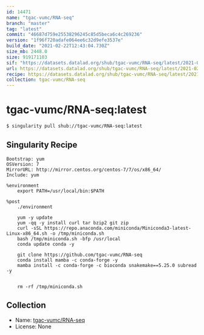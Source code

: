 ```yaml
---
id: 14471
name: "tgac-vumc/RNA-seq"
branch: "master"
tag: "latest"
commit: "46687d759e25538296245c85d5beca6c4c269236"
version: "1f96f720adafe064ee6c32d9efe3537e"
build_date: "2021-02-22T12:43:04.730Z"
size_mb: 2448.0
size: 919171103
sif: "https://datasets.datalad.org/shub/tgac-vumc/RNA-seq/latest/2021-02-22-46687d75-1f96f720/1f96f720adafe064ee6c32d9efe3537e.sif"
url: https://datasets.datalad.org/shub/tgac-vumc/RNA-seq/latest/2021-02-22-46687d75-1f96f720/
recipe: https://datasets.datalad.org/shub/tgac-vumc/RNA-seq/latest/2021-02-22-46687d75-1f96f720/Singularity
collection: tgac-vumc/RNA-seq
---
```


# tgac-vumc/RNA-seq:latest

```bash
$ singularity pull shub://tgac-vumc/RNA-seq:latest
```

## Singularity Recipe

```singularity
Bootstrap: yum
OSVersion: 7
MirrorURL: http://mirror.centos.org/centos-7/7/os/x86_64/
Include: yum

%environment    
    export PATH=/usr/local/bin:$PATH

%post
    ./environment

    yum -y update
    yum -qq -y install curl tar bzip2 git zip
    curl -sSL https://repo.anaconda.com/miniconda/Miniconda3-latest-Linux-x86_64.sh -o /tmp/miniconda.sh
    bash /tmp/miniconda.sh -bfp /usr/local
    conda update conda -y
    
    git clone https://github.com/tgac-vumc/RNA-seq
    conda install mamba -c conda-forge -y
    mamba install -c conda-forge -c bioconda snakemake==5.25.0 subread -y


    rm -rf /tmp/miniconda.sh
```

## Collection

 - Name: [tgac-vumc/RNA-seq](https://github.com/tgac-vumc/RNA-seq)
 - License: None

